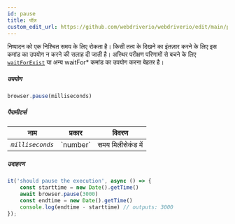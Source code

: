 ```yaml
---
id: pause
title: पॉज़
custom_edit_url: https://github.com/webdriverio/webdriverio/edit/main/packages/webdriverio/src/commands/browser/pause.ts
---
```


निष्पादन को एक निश्चित समय के लिए रोकता है। किसी तत्व के दिखने का इंतज़ार करने के लिए इस कमांड का उपयोग न करने की सलाह दी जाती है। अस्थिर परीक्षण परिणामों से बचने के लिए [`waitForExist`](/docs/api/element/waitForExist) या अन्य waitFor* कमांड का उपयोग करना बेहतर है।

##### उपयोग

```js
browser.pause(milliseconds)
```

##### पैरामीटर्स

<table>
  <thead>
    <tr>
      <th>नाम</th><th>प्रकार</th><th>विवरण</th>
    </tr>
  </thead>
  <tbody>
    <tr>
      <td><code><var>milliseconds</var></code></td>
      <td>`number`</td>
      <td>समय मिलीसेकंड में</td>
    </tr>
  </tbody>
</table>

##### उदाहरण

```js title="pause.js"
it('should pause the execution', async () => {
    const starttime = new Date().getTime()
    await browser.pause(3000)
    const endtime = new Date().getTime()
    console.log(endtime - starttime) // outputs: 3000
});
```